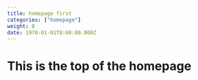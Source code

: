 ```yaml
---
title: homepage first
categories: ["homepage"]
weight: 0
date: 1970-01-01T0:00:00.000Z
---
```


# This is the top of the homepage
